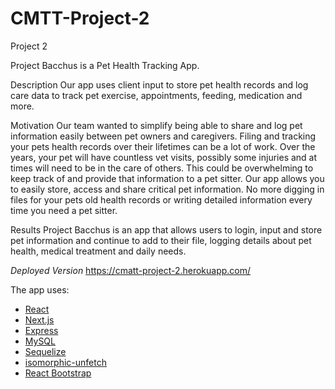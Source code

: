 # CMTT-Project-2
Project 2

Project Bacchus is a Pet Health Tracking App.

Description
Our app uses client input to store pet health records and log care data to track pet exercise, appointments, feeding, medication and more.

Motivation
Our team wanted to simplify being able to share and log pet information easily between pet owners and caregivers. Filing and tracking your pets health records over their lifetimes can be a lot of work. Over the years, your pet will have countless vet visits, possibly some injuries and at times will need to be in the care of others. This could be overwhelming to keep track of and provide that information to a pet sitter. Our app allows you to easily store, access and share critical pet information. No more digging in files for your pets old health records or writing detailed information every time you need a pet sitter.

Results
Project Bacchus is an app that allows users to login, input and store pet information and continue to add to their file, logging details about pet health, medical treatment and daily needs.

*Deployed Version*
https://cmatt-project-2.herokuapp.com/

The app uses:

* [React](https://reactjs.org/)
* [Next.js](https://nextjs.org/)
* [Express](https://www.npmjs.com/package/express)
* [MySQL](https://www.mysql.com/)
* [Sequelize](https://www.npmjs.com/package/sequelize)
* [isomorphic-unfetch](https://www.npmjs.com/package/isomorphic-unfetch)
* [React Bootstrap](https://react-bootstrap.github.io/)
